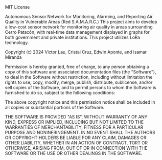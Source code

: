MIT License

Autonomous Sensor Network for Monitoring, Alarming, and Reporting Air Quality in Vulnerable Areas (Red S.A.M.A.R.C.)
This project aims to develop a low-cost sensor network for monitoring air quality in areas surrounding Cerro Patacón, with real-time data management displayed in graphs for both government and private institutions. This project utilizes LoRa technology.

Copyright (c) 2024 Victor Lau, Cristal Cruz, Edwin Aponte, and Isamar Miranda

Permission is hereby granted, free of charge, to any person obtaining a copy
of this software and associated documentation files (the "Software"), to deal
in the Software without restriction, including without limitation the rights
to use, copy, modify, merge, publish, distribute, sublicense, and/or sell
copies of the Software, and to permit persons to whom the Software is
furnished to do so, subject to the following conditions:

The above copyright notice and this permission notice shall be included in all
copies or substantial portions of the Software.

THE SOFTWARE IS PROVIDED "AS IS", WITHOUT WARRANTY OF ANY KIND, EXPRESS OR
IMPLIED, INCLUDING BUT NOT LIMITED TO THE WARRANTIES OF MERCHANTABILITY,
FITNESS FOR A PARTICULAR PURPOSE AND NONINFRINGEMENT. IN NO EVENT SHALL THE
AUTHORS OR COPYRIGHT HOLDERS BE LIABLE FOR ANY CLAIM, DAMAGES OR OTHER
LIABILITY, WHETHER IN AN ACTION OF CONTRACT, TORT OR OTHERWISE, ARISING FROM,
OUT OF OR IN CONNECTION WITH THE SOFTWARE OR THE USE OR OTHER DEALINGS IN THE
SOFTWARE.
